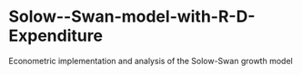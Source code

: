 # Solow--Swan-model-with-R-D-Expenditure
Econometric implementation and analysis of the Solow-Swan growth model
